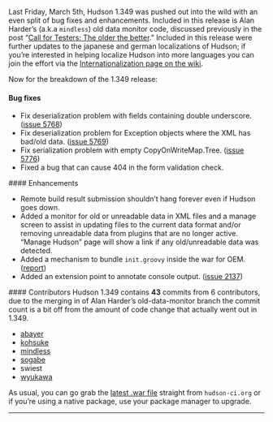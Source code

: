 Last Friday, March 5th, Hudson 1.349 was pushed out into the wild with an even split of bug fixes and enhancements. Included in this release is Alan Harder’s (a.k.a `mindless`) old data monitor code, discussed previously in the post “[Call for Testers: The older the better](http://blog.hudson-ci.org/content/call-testers-older-better).” Included in this release were further updates to the japanese and german localizations of Hudson; if you’re interested in helping localize Hudson into more languages you can join the effort via the [Internationalization page on the wiki](http://wiki.hudson-ci.org/display/HUDSON/Internationalization).

Now for the breakdown of the 1.349 release:

#### Bug fixes

- Fix deserialization problem with fields containing double underscore. ([issue 5768](http://issues.hudson-ci.org/browse/HUDSON-5768))
- Fix deserialization problem for Exception objects where the XML has bad/old data. ([issue 5769](http://issues.hudson-ci.org/browse/HUDSON-5769))
- Fix serialization problem with empty CopyOnWriteMap.Tree. ([issue 5776](http://issues.hudson-ci.org/browse/HUDSON-5776))
- Fixed a bug that can cause 404 in the form validation check.

\#\#\#\# Enhancements

- Remote build result submission shouldn’t hang forever even if Hudson goes down.
- Added a monitor for old or unreadable data in XML files and a manage screen to assist in updating files to the current data format and/or removing unreadable data from plugins that are no longer active. “Manage Hudson” page will show a link if any old/unreadable data was detected.
- Added a mechanism to bundle `init.groovy` inside the war for OEM. ([report](http://n4.nabble.com/preconfigured-hudson-war-tp1575216p1575216.html))
- Added an extension point to annotate console output. ([issue 2137](http://issues.hudson-ci.org/browse/HUDSON-2137))

\#\#\#\# Contributors Hudson 1.349 contains **43** commits from 6 contributors, due to the merging in of Alan Harder’s old-data-monitor branch the commit count is a bit off from the amount of code change that actually went out in 1.349.

- <a href="http://twitter.com/abayer" id="aptureLink_AkeTULcLLb">abayer</a>
- <a href="http://twitter.com/kohsukekawa" id="aptureLink_YaPunVjeFQ">kohsuke</a>
- <a href="http://blogs.sun.com/mindless" id="aptureLink_XwoYyUAc5v">mindless</a>
- <a href="http://twitter.com/ssogabe" id="aptureLink_IPwBJtA60V">sogabe</a>
- swiest
- <a href="http://twitter.com/wyukawa" id="aptureLink_VY2dBrA1mQ">wyukawa</a>

As usual, you can go grab the [latest .war file](http://hudson-ci.org/latest/hudson.war) straight from `hudson-ci.org` or if you’re using a native package, use your package manager to upgrade.

---
